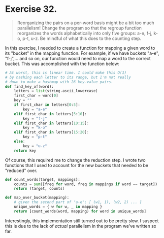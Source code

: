 # Exercise 32.

> Reorganizing the pairs on a per-word basis might be a bit too much parallelism! Change the program so that the regroup function reorganizes the words alphabetically into only five groups: a-e, f-j, k-o, p-t, u-z. Be mindful of what this does to the counting step.

In this exercise, I needed to create a function for mapping a given word to its "bucket" in the mapping function.
For example, if we have buckets "a-e", "f-j",... and so on, our function would need to map a word to the correct
bucket. This was accomplished with the function below:

```python
# At worst, this is linear time. I could make this O(1)
# by hashing each letter to its range, but I'm not really
# down to make a hashmap with 26 key-value pairs.
def find_key_of(word):
    letters = list(string.ascii_lowercase)
    first_char = word[0]
    key = ""
    if first_char in letters[0:5]:
        key = "a-e"
    elif first_char in letters[5:10]:
        key = "f-j"
    elif first_char in letters[10:15]:
        key = "k-o"
    elif first_char in letters[15:20]:
        key = "p-t"
    else:
        key = "u-z"
    return key

```

Of course, this required me to change the reduction step. I wrote two functions that I used to account for the
new buckets that needed to be "reduced" over.

```python
def count_words(target, mappings):
    counts = sum([freq for word, freq in mappings if word == target])
    return (target, counts)

def map_over_bucket(mapping):
    # given the second part of "a-e": [ (w1, 1), (w2, 2) ... ]
    unique_words = { w for w, _ in mapping }
    return [count_words(word, mapping) for word in unique_words]
```

Interestingly, this implementation still turned out to be pretty slow. I suspect this is due to the lack of _actual_
parallelism in the program we've written so far. 
